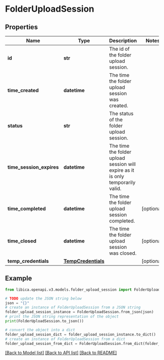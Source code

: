 # FolderUploadSession


## Properties

Name | Type | Description | Notes
------------ | ------------- | ------------- | -------------
**id** | **str** | The id of the folder upload session. | 
**time_created** | **datetime** | The time the folder upload session was created. | 
**status** | **str** | The status of the folder upload session. | 
**time_session_expires** | **datetime** | The time the folder upload session will expire as it is only temporarily valid. | 
**time_completed** | **datetime** | The time the folder upload session completed. | [optional] 
**time_closed** | **datetime** | The time the folder upload session was closed. | [optional] 
**temp_credentials** | [**TempCredentials**](TempCredentials.md) |  | [optional] 

## Example

```python
from libica.openapi.v3.models.folder_upload_session import FolderUploadSession

# TODO update the JSON string below
json = "{}"
# create an instance of FolderUploadSession from a JSON string
folder_upload_session_instance = FolderUploadSession.from_json(json)
# print the JSON string representation of the object
print(FolderUploadSession.to_json())

# convert the object into a dict
folder_upload_session_dict = folder_upload_session_instance.to_dict()
# create an instance of FolderUploadSession from a dict
folder_upload_session_from_dict = FolderUploadSession.from_dict(folder_upload_session_dict)
```
[[Back to Model list]](../README.md#documentation-for-models) [[Back to API list]](../README.md#documentation-for-api-endpoints) [[Back to README]](../README.md)


